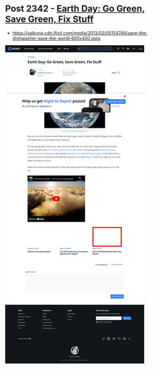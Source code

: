 # Post 2342 - [Earth Day: Go Green, Save Green, Fix Stuff](https://www.ifixit.com/News/2342/earth-day-go-green-save-green-fix-stuff)

- https://valkyrie.cdn.ifixit.com/media/2013/02/05154746/save-the-dishwasher-save-the-world-600x400.jpeg

![screencap](screenshots/f8422279-a4e0-41e8-828c-a2c0f1f042e7.png)
